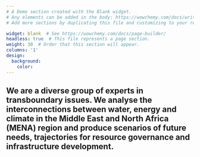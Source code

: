 ```yaml
---
# A Demo section created with the Blank widget.
# Any elements can be added in the body: https://wowchemy.com/docs/writing-markdown-latex/
# Add more sections by duplicating this file and customizing to your requirements.

widget: blank  # See https://wowchemy.com/docs/page-builder/
headless: true  # This file represents a page section.
weight: 30  # Order that this section will appear.
columns: '1'
design:
  background:
    color: 
---
```



## We are a diverse group of experts in transboundary issues. We analyse the interconnections between water, energy and climate in the Middle East and North Africa (MENA) region and produce scenarios of future needs, trajectories for resource governance and infrastructure development.